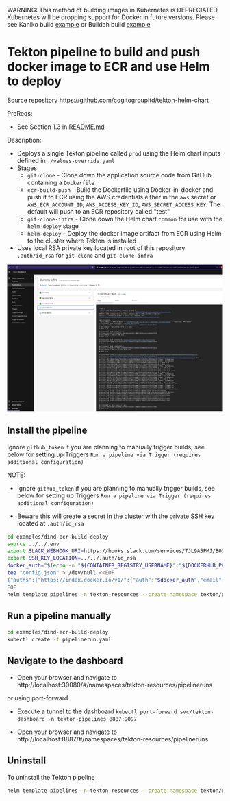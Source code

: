 

WARNING: This method of building images in Kubernetes is DEPRECIATED, Kubernetes will be dropping support for Docker in future versions. Please see Kaniko build [example](../kaniko-build-deploy/README.md) or Buildah build [example](../buildah-build-deploy/README.md)

# Tekton pipeline to build and push docker image to ECR and use Helm to deploy

Source repository https://github.com/cogitogroupltd/tekton-helm-chart

PreReqs:
- See Section 1.3 in [README.md](../../README.md)

Description:

- Deploys a single Tekton pipeline called `prod` using the Helm chart inputs defined in `./values-override.yaml`
- Stages
  - `git-clone` - Clone down the application source code from GitHub containing a `Dockerfile`
  - `ecr-build-push` - Build the Dockerfile using Docker-in-docker and push it to ECR using the AWS credentials either in the `aws` secret or `AWS_ECR_ACCOUNT_ID`, `AWS_ACCESS_KEY_ID`, `AWS_SECRET_ACCESS_KEY`. The default will push to an ECR repository called "test"
  - `git-clone-infra` - Clone down the Helm chart `common` for use with the `helm-deploy` stage
  - `helm-deploy` - Deploy the docker image artifact from ECR using Helm to the cluster where Tekton is installed
- Uses local RSA private key located in root of this repository `.auth/id_rsa` for `git-clone` and `git-clone-infra`

![](2022-10-17-23-18-35.png)

## Install the pipeline

Ignore `github_token` if you are planning to manually trigger builds, see below for setting up Triggers `Run a pipeline via Trigger (requires additional configuration)`

NOTE:

- Ignore `github_token` if you are planning to manually trigger builds, see below for setting up Triggers `Run a pipeline via Trigger (requires additional configuration)`

- Beware this will create a secret in the cluster with the private SSH key located at `.auth/id_rsa`

```bash
cd examples/dind-ecr-build-deploy
source ../../.env
export SLACK_WEBHOOK_URI=https://hooks.slack.com/services/TJL9A5PMJ/B03KPQ2V4JG/DUMMY
export SSH_KEY_LOCATION=../../.auth/id_rsa
docker_auth="$(echo -n "${CONTAINER_REGISTRY_USERNAME}":"${DOCKERHUB_PASSWORD}" | base64)"
tee "config.json" > /dev/null <<EOF
{"auths":{"https://index.docker.io/v1/":{"auth":"$docker_auth","email":"thisemail@isignored.com"}}}
EOF
helm template pipelines -n tekton-resources --create-namespace tekton/pipeline --set secret_ssh_key="$(cat $SSH_KEY_LOCATION)" --values ./values-override.yaml | kubectl apply -n tekton-resources -f -
```

## Run a pipeline manually

```bash
cd examples/dind-ecr-build-deploy
kubectl create -f pipelinerun.yaml
```

## Navigate to the dashboard

- Open your browser and navigate to http://localhost:30080/#/namespaces/tekton-resources/pipelineruns

or using port-forward

- Execute a tunnel to the dashboard `kubectl port-forward svc/tekton-dashboard -n tekton-pipelines 8887:9097`

- Open your browser and navigate to http://localhost:8887/#/namespaces/tekton-resources/pipelineruns



## Uninstall

To uninstall the Tekton pipeline

```bash
helm template pipelines -n tekton-resources --create-namespace tekton/pipeline --set secret_ssh_key="$(cat $SSH_KEY_LOCATION)" --values ./values-override.yaml | kubectl delete -n tekton-resources -f -
```